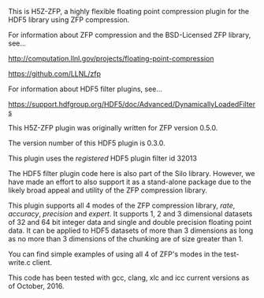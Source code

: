 This is H5Z-ZFP, a highly flexible floating point
compression plugin for the HDF5 library using ZFP compression.

For information about ZFP compression and the BSD-Licensed ZFP
library, see...

   http://computation.llnl.gov/projects/floating-point-compression

   https://github.com/LLNL/zfp

For information about HDF5 filter plugins, see...

   https://support.hdfgroup.org/HDF5/doc/Advanced/DynamicallyLoadedFilters

This H5Z-ZFP plugin was originally written for ZFP version 0.5.0.

The version number of this HDF5 plugin is 0.3.0.

This plugin uses the *registered* HDF5 plugin filter id 32013

The  HDF5  filter  plugin  code here is also part of the Silo library.
However, we have made an  effort to also support  it as a  stand-alone
package  due  to  the  likely  broad  appeal  and  utility  of the ZFP
compression library.

This plugin supports all 4 modes of the ZFP compression library, *rate*,
*accuracy*, *precision* and *expert*. It supports 1, 2 and 3 dimensional
datasets of 32 and 64 bit  integer data and  single and double precision
floating point data.  It can be applied to  HDF5 datasets of more than 3
dimensions as  long as no more than 3  dimensions of the chunking are of
size greater than 1.

You can find simple examples of using all 4 of ZFP's modes in the
test-write.c client.

This code has been  tested with gcc, clang,  xlc and icc current versions
as of October, 2016.
